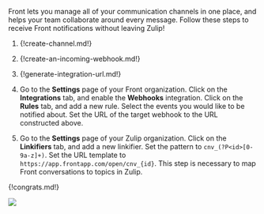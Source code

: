 Front lets you manage all of your communication channels in one place,
and helps your team collaborate around every message. Follow these steps
to receive Front notifications without leaving Zulip!

1. {!create-channel.md!}

1. {!create-an-incoming-webhook.md!}

1. {!generate-integration-url.md!}

1. Go to the **Settings** page of your Front organization. Click on the
**Integrations** tab, and enable the **Webhooks** integration. Click on
the **Rules** tab, and add a new rule. Select the events you would like to
be notified about. Set the URL of the target webhook to the URL
constructed above.

1. Go to the **Settings** page of your Zulip organization. Click on the
**Linkifiers** tab, and add a new linkifier. Set the pattern to
`cnv_(?P<id>[0-9a-z]+)`. Set the URL template to
`https://app.frontapp.com/open/cnv_{id}`. This step is necessary to map
Front conversations to topics in Zulip.

{!congrats.md!}

![](/static/images/integrations/front/001.png)
